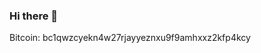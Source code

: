 ### Hi there 👋


Bitcoin: bc1qwzcyekn4w27rjayyeznxu9f9amhxxz2kfp4kcy

<!--
<span>
  <img height="137px" src="https://github-readme-stats.vercel.app/api?username=jijobose&show_icons=true&include_all_commits=true&count_private=true&line_height=21&text_color=000&icon_color=000&bg_color=grey" />
</span>
-->
<!--
**JijoBose/JijoBose** is a ✨ _special_ ✨ repository because its `README.md` (this file) appears on your GitHub profile.

Here are some ideas to get you started:

- 🔭 I’m currently working on ...
- 🌱 I’m currently learning ...
- 👯 I’m looking to collaborate on ...
- 🤔 I’m looking for help with ...
- 💬 Ask me about ...
- 📫 How to reach me: ...
- 😄 Pronouns: ...
- ⚡ Fun fact: ...
-->

